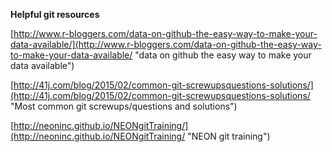 **Helpful git resources**


[http://www.r-bloggers.com/data-on-github-the-easy-way-to-make-your-data-available/](http://www.r-bloggers.com/data-on-github-the-easy-way-to-make-your-data-available/ "data on github the easy way to make your data available")

[http://41j.com/blog/2015/02/common-git-screwupsquestions-solutions/](http://41j.com/blog/2015/02/common-git-screwupsquestions-solutions/ "Most common git screwups/questions and solutions")

[http://neoninc.github.io/NEONgitTraining/](http://neoninc.github.io/NEONgitTraining/ "NEON git training")



